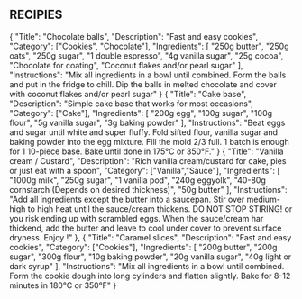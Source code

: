 ## RECIPIES

{
  "Title": "Chocolate balls",
  "Description": "Fast and easy cookies",
  "Category": ["Cookies", "Chocolate"],
  "Ingredients": [
    "250g butter",
    "250g oats",
    "250g sugar",
    "1 double espresso",
    "4g vanilla sugar",
    "25g cocoa",
    "Chocolate for coating",
    "Coconut flakes and/or pearl sugar"
  ],
  "Instructions": "Mix all ingredients in a bowl until combined. Form the balls and put in the fridge to chill. Dip the balls in melted chocolate and cover with coconut flakes and/or pearl sugar"
}
{
  "Title": "Cake base",
  "Description": "Simple cake base that works for most occasions",
  "Category": ["Cake"],
  "Ingredients": [
    "200g egg",
    "100g sugar",
    "100g flour",
    "5g vanilla sugar",
    "3g baking powder"
  ],
  "Instructions": "Beat eggs and sugar until white and super fluffy. Fold sifted flour, vanilla sugar and baking powder into the egg mixture. Fill the mold 2/3 full. 1 batch is enough for 1 10-piece base. Bake until done in 175°C or 350°F."
}
{
  "Title": "Vanilla cream / Custard",
  "Description": "Rich vanilla cream/custard for cake, pies or just eat with a spoon",
  "Category": ["Vanilla","Sauce"],
  "Ingredients": [
    "1000g milk",
    "250g sugar",
    "1 vanilla pod",
    "240g eggyolk",
    "40-80g cornstarch (Depends on desired thickness)",
    "50g butter"
  ],
  "Instructions": "Add all ingredients except the butter into a saucepan. Stir over medium-high to high heat until the sauce/cream thickens. DO NOT STOP STIRING! or you risk ending up with scrambled eggs. When the sauce/cream har thickend, add the butter and leave to cool under cover to prevent surface dryness. Enjoy !"
},
{
  "Title": "Caramel slices",
  "Description": "Fast and easy cookies",
  "Category": ["Cookies"],
  "Ingredients": [
    "200g butter",
    "200g sugar",
    "300g flour",
    "10g baking powder",
    "20g vanilla sugar",
    "40g light or dark syrup"
  ],
  "Instructions": "Mix all ingredients in a bowl until combined. Form the cookie dough into long cylinders and flatten slightly. Bake for 8-12 minutes in 180°C or 350°F"
}

